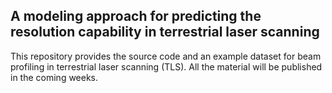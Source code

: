 ## A modeling approach for predicting the resolution capability in terrestrial laser scanning

This repository provides the source code and an example dataset for beam profiling in terrestrial laser scanning (TLS). All the material will be published in the coming weeks. 
